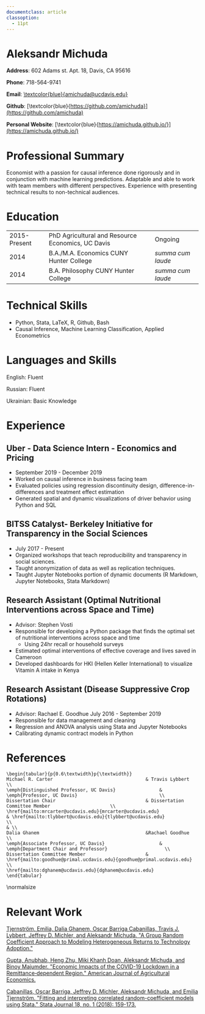 ```yaml
---
documentclass: article
classoption:
  - 11pt
---
```


# Aleksandr Michuda

**Address**: 602 Adams st. Apt. 18, Davis, CA 95616

**Phone**: 718-564-9741

**Email**: [\textcolor{blue}{amichuda@ucdavis.edu}](mailto:amichuda@ucdavis.edu)

**Github**: [\textcolor{blue}{https://github.com/amichuda}](https://github.com/amichuda)

**Personal Website**: [\textcolor{blue}{https://amichuda.github.io/}](https://amichuda.github.io/)

# Professional Summary

Economist with a passion for causal inference done rigorously and in conjunction with machine learning predictions. Adaptable and able to work with team members with different perspectives. Experience with presenting technical results to non-technical audiences.

# Education

|    |                                           |         |
|----|-------------------------------------------|---------|
|2015-Present| PhD Agricultural and Resource Economics, UC Davis|Ongoing |
|2014| B.A./M.A. Economics CUNY Hunter College| *summa cum laude*|
|2014| B.A. Philosophy CUNY Hunter College    | *summa cum laude*|

# Technical Skills

- Python, Stata, LaTeX, R, Github, Bash
- Causal Inference, Machine Learning Classification, Applied Econometrics

# Languages and Skills

English: Fluent

Russian: Fluent

Ukrainian: Basic Knowledge

# Experience

## Uber - Data Science Intern - Economics and Pricing

- September 2019 - December 2019
- Worked on causal inference in business facing team
- Evaluated policies using regression discontinuity design, difference-in-differences and treatment effect estimation
- Generated spatial and dynamic visualizations of driver behavior using Python and SQL

## BITSS Catalyst- Berkeley Initiative for Transparency in the Social Sciences 

- July 2017 - Present
- Organized workshops that teach reproducibility and transparency in
    social sciences.
- Taught anonymization of data as well as replication techniques.
- Taught Jupyter Notebooks portion of dynamic documents (R Markdown,
    Jupyter Notebooks, Stata Markdown)

## Research Assistant (Optimal Nutritional Interventions across Space and Time)

- Advisor: Stephen Vosti
- Responsible for developing a Python package that finds the optimal set of nutritional interventions across space and time
  - Using 24hr recall or household surveys
- Estimated optimal interventions of effective coverage and lives saved in Cameroon
- Developed dashboards for HKI (Hellen Keller International) to visualize Vitamin A intake in Kenya

## Research Assistant (Disease Suppressive Crop Rotations)

- Advisor: Rachael E. Goodhue July 2016 - September 2019
- Responsible for data management and cleaning
- Regression and ANOVA analysis using Stata and Jupyter Notebooks
- Calibrating dynamic contract models in Python

# References

```{=latex}
\begin{tabular}{p{0.6\textwidth}p{\textwidth}}
Michael R. Carter                                  & Travis Lybbert                                     \\
\emph{Distinguished Professor, UC Davis}                & \emph{Professor, UC Davis}                              \\
Dissertation Chair                                 & Dissertation Committee Member                      \\
\href{mailto:mrcarter@ucdavis.edu}{mrcarter@ucdavis.edu}                         & \href{mailto:tlybbert@ucdavis.edu}{tlybbert@ucdavis.edu}                        \\
& \\
Dalia Ghanem                                       &Rachael Goodhue                                    \\
\emph{Associate Professor, UC Davis}                    & \emph{Department Chair and Professor}                     \\
Dissertation Committee Member                      & \href{mailto:goodhue@primal.ucdavis.edu}{goodhue@primal.ucdavis.edu}                  \\
\href{mailto:dghanem@ucdavis.edu}{dghanem@ucdavis.edu}                          
\end{tabular}
```

\normalsize

# Relevant Work

[Tjernström, Emilia, Dalia Ghanem, Oscar Barriga Cabanillas, Travis J. Lybbert, Jeffrey D. Michler, and Aleksandr Michuda. "A Group Random Coefficient Approach to Modeling Heterogeneous Returns to Technology Adoption."](https://emiliatjernstrom.com/files/TGBLMM2020.pdf)

[Gupta, Anubhab, Heng Zhu, Miki Khanh Doan, Aleksandr Michuda, and Binoy Majumder. "Economic Impacts of the COVID-19 Lockdown in a Remittance‐dependent Region." American Journal of Agricultural Economics.](https://onlinelibrary.wiley.com/doi/full/10.1111/ajae.12178)

[Cabanillas, Oscar Barriga, Jeffrey D. Michler, Aleksandr Michuda, and Emilia Tjernström. "Fitting and interpreting correlated random-coefficient models using Stata." Stata Journal 18, no. 1 (2018): 159-173.](https://journals.sagepub.com/doi/abs/10.1177/1536867X1801800109)


